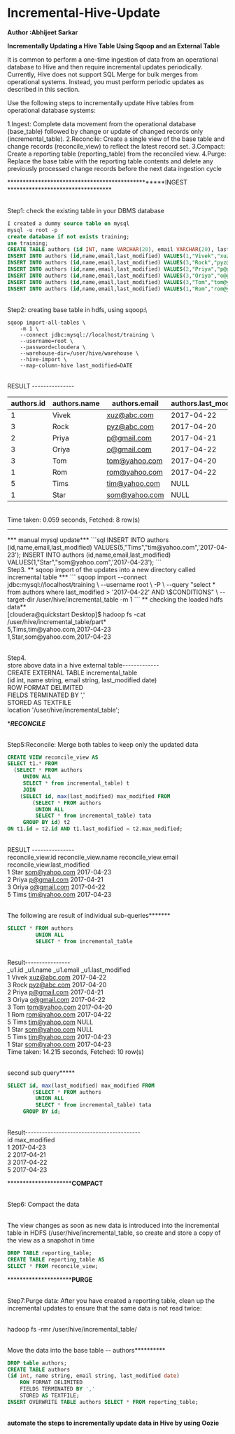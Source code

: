 # Incremental-Hive-Update

<b>Author :Abhijeet Sarkar </b>

<b>Incrementally Updating a Hive Table Using Sqoop and an External Table</b>

<p>
It is common to perform a one-time ingestion of data from an operational database to Hive and then require incremental updates periodically. Currently, Hive does not support SQL Merge for bulk merges from operational systems. Instead, you must perform periodic updates as described in this section.

Use the following steps to incrementally update Hive tables from operational database systems:

1.Ingest: Complete data movement from the operational database (base_table) followed by change or update of changed records only (incremental_table).
2.Reconcile: Create a single view of the base table and change records (reconcile_view) to reflect the latest record set.
3.Compact: Create a reporting table (reporting_table) from the reconciled view.
4.Purge: Replace the base table with the reporting table contents and delete any previously processed change records before the next data ingestion cycle

</p>
 
**************************************************INGEST **********************************

<br/>Step1: check the existing table in your DBMS database
```sql
I created a dummy source table on mysql
mysql -u root -p 
create database if not exists training;
use training;
CREATE TABLE authors (id INT, name VARCHAR(20), email VARCHAR(20), last_modified date);
INSERT INTO authors (id,name,email,last_modified) VALUES(1,"Vivek","xuz@abc.com",'2017-04-22');
INSERT INTO authors (id,name,email,last_modified) VALUES(3,"Rock","pyz@abc.com",'2017-04-20');
INSERT INTO authors (id,name,email,last_modified) VALUES(2,"Priya","p@gmail.com",'2017-04-21');
INSERT INTO authors (id,name,email,last_modified) VALUES(3,"Oriya","o@gmail.com",'2017-04-22');
INSERT INTO authors (id,name,email,last_modified) VALUES(3,"Tom","tom@yahoo.com",'2017-04-20');
INSERT INTO authors (id,name,email,last_modified) VALUES(1,"Rom","rom@yahoo.com",'2017-04-22');
```


<br />Step2: creating base table in hdfs, using sqoop:\
```
sqoop import-all-tables \
    -m 1 \
    --connect jdbc:mysql://localhost/training \
    --username=root \
    --password=cloudera \
    --warehouse-dir=/user/hive/warehouse \
    --hive-import \
    --map-column-hive last_modified=DATE
```
<br/>RESULT ---------------

authors.id|authors.name	|authors.email	|authors.last_modified
----|-------------|------------------|--------------
1|Vivek|	xuz@abc.com	|2017-04-22
3|Rock	|pyz@abc.com	|2017-04-20
2|Priya	|p@gmail.com	|2017-04-21
3|Oriya	|o@gmail.com	|2017-04-22
3|Tom	|tom@yahoo.com	|2017-04-20
1|Rom	|rom@yahoo.com	|2017-04-22
5|Tims	|tim@yahoo.com	|NULL
1|Star	|som@yahoo.com	|NULL
<br/>Time taken: 0.059 seconds, Fetched: 8 row(s)

------------------------ 
<p>
*** manual mysql update***
```sql
INSERT INTO authors (id,name,email,last_modified) VALUES(5,"Tims","tim@yahoo.com",'2017-04-23');
INSERT INTO authors (id,name,email,last_modified) VALUES(1,"Star","som@yahoo.com",'2017-04-23');
```
<br/>Step3.
** sqoop import of the updates into a new directory called incremental table ***
```
sqoop import --connect jdbc:mysql://localhost/training \
--username root \
-P \
--query "select * from authors where last_modified > '2017-04-22' AND \$CONDITIONS" \
--target-dir /user/hive/incremental_table -m 1
```
** checking the loaded hdfs data**
<br/>[cloudera@quickstart Desktop]$ hadoop fs -cat /user/hive/incremental_table/part*
<br/>5,Tims,tim@yahoo.com,2017-04-23
<br  />1,Star,som@yahoo.com,2017-04-23

<br/>Step4.
<br/>store above data in a hive external table-------------
<br/>CREATE EXTERNAL TABLE incremental_table 
<br/>(id int, name string, email string, last_modified date)
<br/>    ROW FORMAT DELIMITED
<br/>    FIELDS TERMINATED BY ','
<br/>    STORED AS TEXTFILE
<br/>    location '/user/hive/incremental_table';
</p>


**************************************RECONCILE*************************************


<p>
<br/>Step5:Reconcile: Merge both tables to keep only the updated data

```sql
CREATE VIEW reconcile_view AS
SELECT t1.* FROM
  (SELECT * FROM authors
     UNION ALL
     SELECT * from incremental_table) t
     JOIN
    (SELECT id, max(last_modified) max_modified FROM
        (SELECT * FROM authors
         UNION ALL
         SELECT * from incremental_table) tata
     GROUP BY id) t2
ON t1.id = t2.id AND t1.last_modified = t2.max_modified;
```

<br/>RESULT ---------------
<br/>reconcile_view.id	reconcile_view.name	reconcile_view.email	reconcile_view.last_modified
<br/>1	Star	som@yahoo.com	2017-04-23
<br/>2	Priya	p@gmail.com	2017-04-21
<br/>3	Oriya	o@gmail.com	2017-04-22
<br />5	Tims	tim@yahoo.com	2017-04-23


<br/>The following are result of individual sub-queries*******

```sql
SELECT * FROM authors
         UNION ALL
         SELECT * from incremental_table
 ```        
<br/>Result----------------
<br/>_u1.id	_u1.name	_u1.email	_u1.last_modified
<br/>1	Vivek	xuz@abc.com	2017-04-22
<br/>3	Rock	pyz@abc.com	2017-04-20
<br/>2	Priya	p@gmail.com	2017-04-21
<br/>3	Oriya	o@gmail.com	2017-04-22
<br/>3	Tom	tom@yahoo.com	2017-04-20
<br/>1	Rom	rom@yahoo.com	2017-04-22
<br/>5	Tims	tim@yahoo.com	NULL
<br/>1	Star	som@yahoo.com	NULL
<br/>5	Tims	tim@yahoo.com	2017-04-23
<br/>1	Star	som@yahoo.com	2017-04-23
<br/>Time taken: 14.215 seconds, Fetched: 10 row(s)

<br/>second sub query*****
```sql
SELECT id, max(last_modified) max_modified FROM
        (SELECT * FROM authors
         UNION ALL
         SELECT * from incremental_table) tata
     GROUP BY id;
```     
<br/>Result-----------------------------------------
<br/>id	max_modified
<br/>1	2017-04-23
<br/>2	2017-04-21
<br/>3	2017-04-22
<br/>5	2017-04-23
</p>



***************************************************COMPACT******************************




<p>
<br />Step6: Compact the data

<br/>The view changes as soon as new data is introduced into the incremental table in HDFS (/user/hive/incremental_table, so create and store a copy of the view as a snapshot in time
```sql
DROP TABLE reporting_table;
CREATE TABLE reporting_table AS
SELECT * FROM reconcile_view;
```

</p>



***************************************************PURGE******************************



<p>
<br />Step7:Purge data: After you have created a reporting table, clean up the incremental updates to ensure that the same data is not read twice:

<br/>hadoop fs -rmr /user/hive/incremental_table/

<br/>Move the data into the base table -- authors**********
```sql
DROP table authors;
CREATE TABLE authors 
(id int, name string, email string, last_modified date) 
    ROW FORMAT DELIMITED 
    FIELDS TERMINATED BY ',' 
    STORED AS TEXTFILE; 
INSERT OVERWRITE TABLE authors SELECT * FROM reporting_table;
```
</p>
<br/> <b>automate the steps to incrementally update data in Hive by using Oozie</b>
